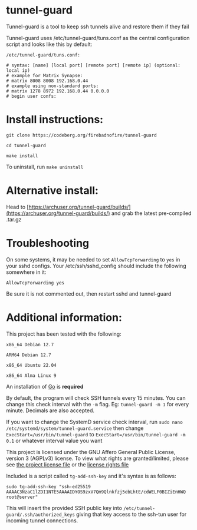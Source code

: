 # tunnel-guard

Tunnel-guard is a tool to keep ssh tunnels alive and restore them if they fail

Tunnel-guard uses /etc/tunnel-guard/tuns.conf as the central configuration script and looks like this by default:

`/etc/tunnel-guard/tuns.conf:`
```
# syntax: [name] [local port] [remote port] [remote ip] (optional: local ip)
# example for Matrix Synapse:
# matrix 8008 8008 192.168.0.44
# example using non-standard ports:
# matrix 1278 8972 192.168.0.44 0.0.0.0
# begin user confs:
```

# Install instructions:

`git clone https://codeberg.org/firebadnofire/tunnel-guard`

`cd tunnel-guard`

`make install`

To uninstall, run `make uninstall`

# Alternative install:

Head to [https://archuser.org/tunnel-guard/builds/](https://archuser.org/tunnel-guard/builds/) and grab the latest pre-compiled .tar.gz

# Troubleshooting

On some systems, it may be needed to set `AllowTcpForwarding` to `yes` in your sshd configs. Your /etc/ssh/sshd_config should include the following somewhere in it:

`AllowTcpForwarding yes`

Be sure it is not commented out, then restart sshd and tunnel-guard

# Additional information:

This project has been tested with the following:

```
x86_64 Debian 12.7

ARM64 Debian 12.7

x86_64 Ubuntu 22.04

x86_64 Alma Linux 9
```

An installation of [Go](https://go.dev/dl/) is **required**

By default, the program will check SSH tunnels every 15 minutes. You can change this check interval with the `-m` flag. Eg: `tunnel-guard -m 1` for every minute. Decimals are also accepted.

If you want to change the SystemD service check interval, run `sudo nano /etc/systemd/system/tunnel-guard.service` then change `ExecStart=/usr/bin/tunnel-guard` to `ExecStart=/usr/bin/tunnel-guard -m 0.1` or whatever interval value you want

This project is licensed under the GNU Affero General Public License, version 3 (AGPLv3) license. To view what rights are granted/limited, please see [the project license file](https://codeberg.org/firebadnofire/tunnel-guard/src/branch/main/LICENSE) or the [license rights file](https://codeberg.org/firebadnofire/tunnel-guard/src/branch/main/LICENSE-rights.md)

Included is a script called `tg-add-ssh-key` and it's syntax is as follows:

`sudo tg-add-ssh-key "ssh-ed25519 AAAAC3NzaC1lZDI1NTE5AAAAIDYOS9zxV7Qm9Qlnkfzj5ebLhtE/cdWELF0BIZiEnHWQ root@server"`

This will insert the provided SSH public key into `/etc/tunnel-guard/.ssh/authorized_keys` giving that key access to the ssh-tun user for incoming tunnel connections.
